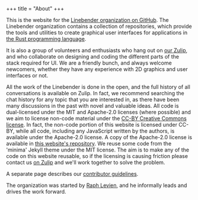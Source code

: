 +++
title = "About"
+++

This is the website for the [Linebender organization on GitHub]. The Linebender organization contains a collection of repositories, which provide the tools and utilities to create graphical user interfaces for applications in [the Rust programming language][rust].

It is also a group of volunteers and enthusiasts who hang out on [our Zulip][xi.zulip], and who collaborate on designing and coding the different parts of the stack required for UI. We are a friendly bunch, and always welcome newcomers, whether they have any experience with 2D graphics and user interfaces or not.

All the work of the Linebender is done in the open, and the full history of all conversations is available on Zulip. In fact, we recommend searching the chat history for any topic that you are interested in, as there have been many discussions in the past with novel and valuable ideas. All code is dual-licensed under the MIT and Apache-2.0 licenses (where possible) and we aim to license non-code material under the [CC-BY Creative Commons license][CC-BY]. In fact, the non-code portion of this website is licensed under CC-BY, while all code, including any JavaScript written by the authors, is available under the Apache-2.0 license. A copy of the Apache-2.0 license is available in [this website's repository][website repository]. We reuse some code from the 'minima' Jekyll theme under the MIT license. The aim is to make any of the code on this website reusable, so if the licensing is causing friction please contact us [on Zulip][xi.zulip] and we'll work together to solve the problem.

A separate page describes our [contributor guidelines].

The organization was started by [Raph Levien], and he informally leads and drives the work forward.

[Linebender organization on GitHub]: https://github.com/linebender
[rust]: https://rust-lang.org
[xi.zulip]: https://xi.zulipchat.com
[Raph Levien]: https://levien.com/
[CC-BY]: http://creativecommons.org/licenses/by/4.0/
[Apache-2.0]: https://apache.org/licenses/LICENSE-2.0
[website repository]: https://github.com/linebender/linebender.github.io/
[contributor guidelines]: /contributor-guidelines
